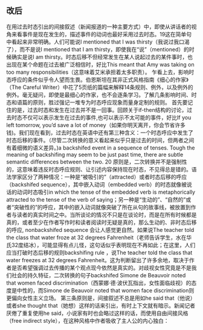 ## 改后

在用过去时态引出的间接叙述（新闻报道的一种主要方式）中，即使从讲话者的视角来看事件是现在发生的，描述事件的动词也最好采用过去时态。19这在简单句中看起来非常明确。人们可能说I mentioned that I was thirsty（我说过我口渴了），而不是说I mentioned that I am thirsty，即使我在“说”（mentioned）的时候确实是说I am thirsty。时态后移不但经常发生在某人说起过去的某件事时，也出现在某个命题在过去被广泛相信时，好比This meant that Amy was taking on too many responsibilities（这意味着艾米承担着太多职责）。
乍看上去，影响时态呼应的条件似乎令人望而生畏。伯恩斯坦在其非正式风格指南《细心的作家》（The Careful Writer）中花了5页纸的篇幅来解释14条规则、例外，以及例外的例外。毫无疑问，即使是最细心的作家，也不会逐条学习。了解几条影响时间、时态和语篇的原则，胜过强记一堆专为时态呼应现象而量身定制的规则。
首先要记住的是，过去时态和发生在过去并不是一回事。回顾关于if-then结构的讨论，过去时态不仅可以表示发生在过去的事件,也可以表示不太可能的事件，好比If you left tomorrow, you’d save a lot of money（如果你明天离开，你会节省许多钱)。我们现在看到，过去时态在英语中还有第三种含义：一个时态呼应中发生了时态后移的事件。（尽管二次转换的意义看起来似乎只是过去的时间，但两者之间有着细微的语义差异。)a backshifed event in a sequence of tenses. Tough the meaning of backshifing may seem to be just past time, there are subtle semantic diﬀerences between the two. 20
原则是，二次转换并不是强制性的，这意味着违反时态呼应规则、让引述内容保持现在时态，不见得总是错的。语法学家区分了两种情况：一种是“被吸引的”（attracted）或者时态后移的呼应（backshifed sequence），其中嵌入动词（embedded verb）的时态就像被说话的动词时态吸引in which the tense of the embedded verb is metaphorically attracted to the tense of the verb of saying；另一种是“生动的”、“自然的”或者“突破性的”的呼应，其中的嵌入动词就像突破了所在从句的故事线，被放置到作者与读者的真实时间之中。当所谈论的情况不只是在谈论时，而是在所有时候都是真的，或者至少在作者写作时和读者阅读时无疑是真的，那么生动的、非时态后移的呼应, nonbackshifed sequence 会让人感觉更自然。如果说The teacher told the class that water froze at 32 degrees Fahrenheit（老师告诉学生，水在华氏32度结冰），可能显得有点儿怪，这句话似乎表明现在不再如此；在这里，人们应当打破时态后移的规则backshifing rule ，说The teacher told the class that water freezes at 32 degrees Fahrenheit。这为判断留出了许多余地，取决于作者是否希望强调过去传播的某个观点现今依然是真实的。对歧视女性究竟是不是我们社会的持久特征，二次转换的句子backshifed Simone de Beauvoir noted that women faced discrimination（西蒙娜·德·波伏瓦指出，女性面临歧视）的态度是中性的，而Simone de Beauvoir noted that women face discrimination则更偏向女性主义立场。
第三条原则是，间接叙述不总是用如he said that（他说）或者she thought that（她想）这样的话来引出，有时上下文就有暗示。新闻记者厌倦了重复使用he said，小说家有时也会略过这样的话，而使用自由间接风格（free indirect style），在这种风格中作者吸收了主人公的内心独白：
